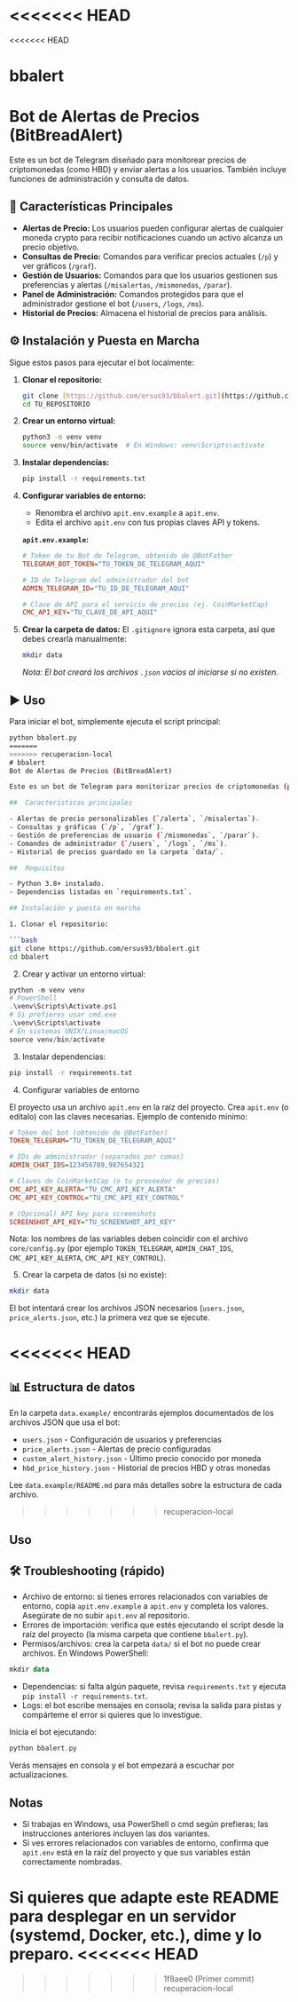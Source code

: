 <<<<<<< HEAD
=======
<<<<<<< HEAD
# bbalert
# Bot de Alertas de Precios (BitBreadAlert)

Este es un bot de Telegram diseñado para monitorear precios de criptomonedas (como HBD) y enviar alertas a los usuarios. También incluye funciones de administración y consulta de datos.

## 🚀 Características Principales

* **Alertas de Precio:** Los usuarios pueden configurar alertas de cualquier moneda crypto para recibir notificaciones cuando un activo alcanza un precio objetivo.
* **Consultas de Precio:** Comandos para verificar precios actuales (`/p`) y ver gráficos (`/graf`).
* **Gestión de Usuarios:** Comandos para que los usuarios gestionen sus preferencias y alertas (`/misalertas`, `/mismonedas`, `/parar`).
* **Panel de Administración:** Comandos protegidos para que el administrador gestione el bot (`/users`, `/logs`, `/ms`).
* **Historial de Precios:** Almacena el historial de precios para análisis.

## ⚙️ Instalación y Puesta en Marcha

Sigue estos pasos para ejecutar el bot localmente:

1.  **Clonar el repositorio:**
    ```bash
    git clone [https://github.com/ersus93/bbalert.git](https://github.com/ersus93/bbalert.git)
    cd TU_REPOSITORIO
    ```

2.  **Crear un entorno virtual:**
    ```bash
    python3 -m venv venv
    source venv/bin/activate  # En Windows: venv\Scripts\activate
    ```

3.  **Instalar dependencias:**
    ```bash
    pip install -r requirements.txt
    ```

4.  **Configurar variables de entorno:**
    * Renombra el archivo `apit.env.example` a `apit.env`.
    * Edita el archivo `apit.env` con tus propias claves API y tokens.

    **`apit.env.example`:**
    ```ini
    # Token de tu Bot de Telegram, obtenido de @BotFather
    TELEGRAM_BOT_TOKEN="TU_TOKEN_DE_TELEGRAM_AQUI"

    # ID de Telegram del administrador del bot
    ADMIN_TELEGRAM_ID="TU_ID_DE_TELEGRAM_AQUI"

    # Clave de API para el servicio de precios (ej. CoinMarketCap)
    CMC_API_KEY="TU_CLAVE_DE_API_AQUI"
    ```

5.  **Crear la carpeta de datos:**
    El `.gitignore` ignora esta carpeta, así que debes crearla manualmente:
    ```bash
    mkdir data
    ```
    *Nota: El bot creará los archivos `.json` vacíos al iniciarse si no existen.*

## ▶️ Uso

Para iniciar el bot, simplemente ejecuta el script principal:

```bash
python bbalert.py
=======
>>>>>>> recuperacion-local
﻿# bbalert
Bot de Alertas de Precios (BitBreadAlert)

Este es un bot de Telegram para monitorizar precios de criptomonedas (por ejemplo HBD) y enviar alertas a usuarios. Incluye comandos de administración, consultas de precio y almacenamiento de historial en JSON.

##  Características principales

- Alertas de precio personalizables (`/alerta`, `/misalertas`).
- Consultas y gráficas (`/p`, `/graf`).
- Gestión de preferencias de usuario (`/mismonedas`, `/parar`).
- Comandos de administrador (`/users`, `/logs`, `/ms`).
- Historial de precios guardado en la carpeta `data/`.

##  Requisitos

- Python 3.8+ instalado.
- Dependencias listadas en `requirements.txt`.

## Instalación y puesta en marcha

1. Clonar el repositorio:

```bash
git clone https://github.com/ersus93/bbalert.git
cd bbalert
```

2. Crear y activar un entorno virtual:

```powershell
python -m venv venv
# PowerShell
.\venv\Scripts\Activate.ps1
# Si prefieres usar cmd.exe
.\venv\Scripts\activate
# En sistemas UNIX/Linux/macOS
source venv/bin/activate
```

3. Instalar dependencias:

```bash
pip install -r requirements.txt
```

4. Configurar variables de entorno

El proyecto usa un archivo `apit.env` en la raíz del proyecto. Crea `apit.env` (o edítalo) con las claves necesarias. Ejemplo de contenido mínimo:

```ini
# Token del bot (obtenido de @BotFather)
TOKEN_TELEGRAM="TU_TOKEN_DE_TELEGRAM_AQUI"

# IDs de administrador (separados por comas)
ADMIN_CHAT_IDS=123456789,987654321

# Claves de CoinMarketCap (o tu proveedor de precios)
CMC_API_KEY_ALERTA="TU_CMC_API_KEY_ALERTA"
CMC_API_KEY_CONTROL="TU_CMC_API_KEY_CONTROL"

# (Opcional) API key para screenshots
SCREENSHOT_API_KEY="TU_SCREENSHOT_API_KEY"
```

Nota: los nombres de las variables deben coincidir con el archivo `core/config.py` (por ejemplo `TOKEN_TELEGRAM`, `ADMIN_CHAT_IDS`, `CMC_API_KEY_ALERTA`, `CMC_API_KEY_CONTROL`).

5. Crear la carpeta de datos (si no existe):

```bash
mkdir data
```

El bot intentará crear los archivos JSON necesarios (`users.json`, `price_alerts.json`, etc.) la primera vez que se ejecute.

<<<<<<< HEAD
=======
## 📊 Estructura de datos

En la carpeta `data.example/` encontrarás ejemplos documentados de los archivos JSON que usa el bot:

- `users.json` - Configuración de usuarios y preferencias
- `price_alerts.json` - Alertas de precio configuradas
- `custom_alert_history.json` - Último precio conocido por moneda
- `hbd_price_history.json` - Historial de precios HBD y otras monedas

Lee `data.example/README.md` para más detalles sobre la estructura de cada archivo.

>>>>>>> recuperacion-local
##  Uso

## 🛠 Troubleshooting (rápido)

- Archivo de entorno: si tienes errores relacionados con variables de entorno, copia `apit.env.example` a `apit.env` y completa los valores. Asegúrate de no subir `apit.env` al repositorio.
- Errores de importación: verifica que estés ejecutando el script desde la raíz del proyecto (la misma carpeta que contiene `bbalert.py`).
- Permisos/archivos: crea la carpeta `data/` si el bot no puede crear archivos. En Windows PowerShell:

```powershell
mkdir data
```

- Dependencias: si falta algún paquete, revisa `requirements.txt` y ejecuta `pip install -r requirements.txt`.
- Logs: el bot escribe mensajes en consola; revisa la salida para pistas y compárteme el error si quieres que lo investigue.

Inicia el bot ejecutando:

```powershell
python bbalert.py
```

Verás mensajes en consola y el bot empezará a escuchar por actualizaciones.

## Notas

- Si trabajas en Windows, usa PowerShell o cmd según prefieras; las instrucciones anteriores incluyen las dos variantes.
- Si ves errores relacionados con variables de entorno, confirma que `apit.env` está en la raíz del proyecto y que sus variables están correctamente nombradas.

Si quieres que adapte este README para desplegar en un servidor (systemd, Docker, etc.), dime y lo preparo.
<<<<<<< HEAD
=======
>>>>>>> 1f8aee0 (Primer commit)
>>>>>>> recuperacion-local
